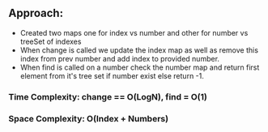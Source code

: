 ## Approach:
* Created two maps one for index vs number and other for number vs treeSet of indexes
* When change is called we update the index map as well as remove this index from prev number and add index to provided number.
* When find is called on a number check the number map and return first element from it's tree set if number exist else return -1.
​
### Time Complexity: change == O(LogN), find = O(1)
### Space Complexity: O(Index + Numbers)